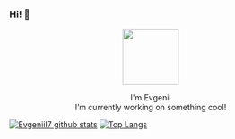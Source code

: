 ### Hi! 👋
<div align="center">
<img src="https://octodex.github.com/images/inspectocat.jpg" width="100">
<p>
  I'm Evgenii<br>
  I’m currently working on something cool!
</p>
</div>

[![EvgeniiI7 github stats](https://github-readme-stats.vercel.app/api?username=EvgeniiI7)](https://github.com/EvgeniiI7)
[![Top Langs](https://github-readme-stats.vercel.app/api/top-langs/?username=EvgeniiI7&layout=compact)](https://github.com/EvgeniiI7)
